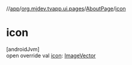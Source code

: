 //[app](../../../index.md)/[org.mjdev.tvapp.ui.pages](../index.md)/[AboutPage](index.md)/[icon](icon.md)

# icon

[androidJvm]\
open override val [icon](icon.md): [ImageVector](https://developer.android.com/reference/kotlin/androidx/compose/ui/graphics/vector/ImageVector.html)
